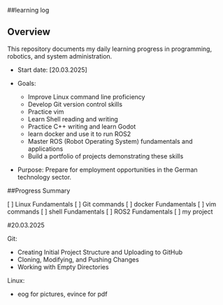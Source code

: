 
##learning log

## Overview

This repository documents my daily learning progress in programming, robotics, and system administration.

- Start date: [20.03.2025]

- Goals:
   - Improve Linux command line proficiency
   - Develop Git version control skills
   - Practice vim 
   - Learn Shell reading and writing
   - Practice C++ writing and learn Godot
   - learn docker and use it to run ROS2
   - Master ROS (Robot Operating System) fundamentals and applications
   - Build a portfolio of projects demonstrating these skills

- Purpose: Prepare for employment opportunities in the German technology sector.


##Progress Summary

[  ] Linux Fundamentals
[  ] Git commands
[  ] docker Fundamentals
[  ] vim commands
[  ] shell Fundamentals
[  ] ROS2 Fundamentals
[  ] my project


#20.03.2025

Git:
- Creating Initial Project Structure and Uploading to GitHub
- Cloning, Modifying, and Pushing Changes
- Working with Empty Directories

Linux:
- eog for pictures, evince for pdf








